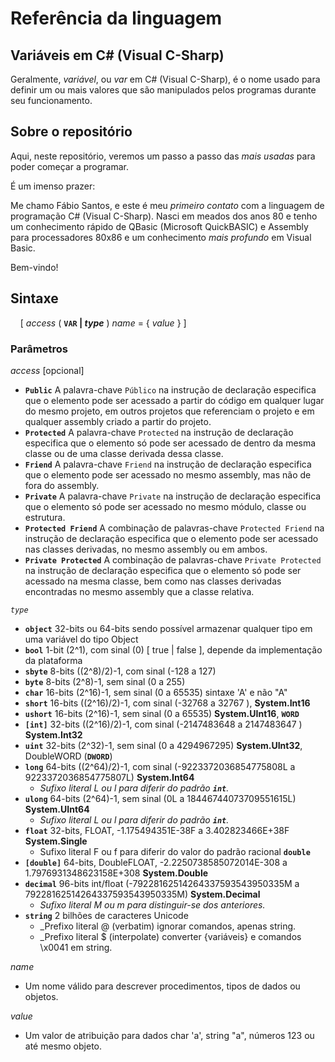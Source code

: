 # Referência da linguagem

## Variáveis em C# (Visual C-Sharp)

Geralmente, _variável_, ou _var_ em C# (Visual C-Sharp), é o nome usado para definir um ou mais valores que são manipulados pelos programas durante seu funcionamento.

## Sobre o repositório

Aqui, neste repositório, veremos um passo a passo das _mais usadas_ para poder começar a programar.

É um imenso prazer:

Me chamo Fábio Santos, e este é meu _primeiro contato_ com a linguagem de programação C# (Visual C-Sharp). Nasci em meados dos anos 80 e tenho um conhecimento rápido de QBasic (Microsoft QuickBASIC) e Assembly para processadores 80x86 e um conhecimento _mais profundo_ em Visual Basic.

Bem-vindo!

## Sintaxe

&nbsp;&nbsp;&nbsp;&nbsp;[ _access_ ( **`VAR` | _type_** ) _name_ = { _value_ } ]

### Parâmetros

_access_ [opcional]

   + **`Public`** A palavra-chave `Público` na instrução de declaração especifica que o elemento pode ser acessado a partir do código em qualquer lugar do mesmo projeto, em outros projetos que referenciam o projeto e em qualquer assembly criado a partir do projeto.
   + **`Protected`** A palavra-chave `Protected` na instrução de declaração especifica que o elemento só pode ser acessado de dentro da mesma classe ou de uma classe derivada dessa classe.
   + **`Friend`** A palavra-chave `Friend` na instrução de declaração especifica que o elemento pode ser acessado no mesmo assembly, mas não de fora do assembly.
   + **`Private`** A palavra-chave `Private` na instrução de declaração especifica que o elemento só pode ser acessado no mesmo módulo, classe ou estrutura.
   + **`Protected Friend`** A combinação de palavras-chave `Protected Friend` na instrução de declaração especifica que o elemento pode ser acessado nas classes derivadas, no mesmo assembly ou em ambos.
   + **`Private Protected`** A combinação de palavras-chave `Private Protected` na instrução de declaração especifica que o elemento só pode ser acessado na mesma classe, bem como nas classes derivadas encontradas no mesmo assembly que a classe relativa.

_`type`_

+ **`object`** 32-bits ou 64-bits sendo possível armazenar qualquer tipo em uma variável do tipo Object
+ **`bool`** 1-bit  (2^1), com sinal (0) [ true | false ], depende da implementação da plataforma
+ **`sbyte`** 8-bits ((2^8)/2)-1, com sinal (-128 a 127) 
+ **`byte`** 8-bits (2^8)-1, sem sinal (0 a 255)
+ **`char`** 16-bits (2^16)-1, sem sinal (0 a 65535) sintaxe 'A' e não "A"
+ **`short`** 16-bits ((2^16)/2)-1, com sinal (-32768 a 32767 ), **System.Int16**
+ **`ushort`** 16-bits (2^16)-1, sem sinal (0 a 65535) **System.UInt16**, **`WORD`**
+ **`[int]`** 32-bits ((2^16)/2)-1, com sinal (-2147483648 a 2147483647 ) **System.Int32**
+ **`uint`** 32-bits (2^32)-1, sem sinal (0 a 4294967295) **System.UInt32**, DoubleWORD (**`DWORD`**)
+ **`long`** 64-bits ((2^64)/2)-1, com sinal (-9223372036854775808L a 9223372036854775807L) **System.Int64**
   + _Sufixo literal L ou l para diferir do padrão **`int`**._
+ **`ulong`** 64-bits (2^64)-1, sem sinal (0L a 18446744073709551615L) **System.UInt64**
   + _Sufixo literal L ou l para diferir do padrão **`int`**._
+ **`float`** 32-bits, FLOAT, -1.175494351E-38F a 3.402823466E+38F **System.Single**
   + Sufixo literal F ou f para diferir do valor do padrão racional **`double`**
+ **`[double]`** 64-bits, DoubleFLOAT, -2.2250738585072014E-308 a 1.7976931348623158E+308 **System.Double**
+ **`decimal`** 96-bits  int/float (-79228162514264337593543950335M a 79228162514264337593543950335M) **System.Decimal**
   + _Sufixo literal M ou m para distinguir-se dos anteriores._
+ **`string`** 2 bilhões de caracteres Unicode
   + _Prefixo literal @ (verbatim) ignorar comandos, apenas string.
   + _Prefixo literal $ (interpolate) converter {variáveis} e comandos \x0041 em string.

_name_

+ Um nome válido para descrever procedimentos, tipos de dados ou objetos.

_value_

+ Um valor de atribuição para dados char 'a', string "a", números 123 ou até mesmo objeto.

